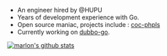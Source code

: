 * An engineer hired by @HUPU
* Years of development experience with Go.
* Open source maniac, projects include : [coc-phpls](http://github.com/marlonfan/coc-phpls)
* Currently working on [dubbo-go](https://github.com/apache/dubbo-go-pixiu).

[![marlon's github stats](https://github-readme-stats.vercel.app/api?username=marlonfan)](https://github.com/marlonfan)
